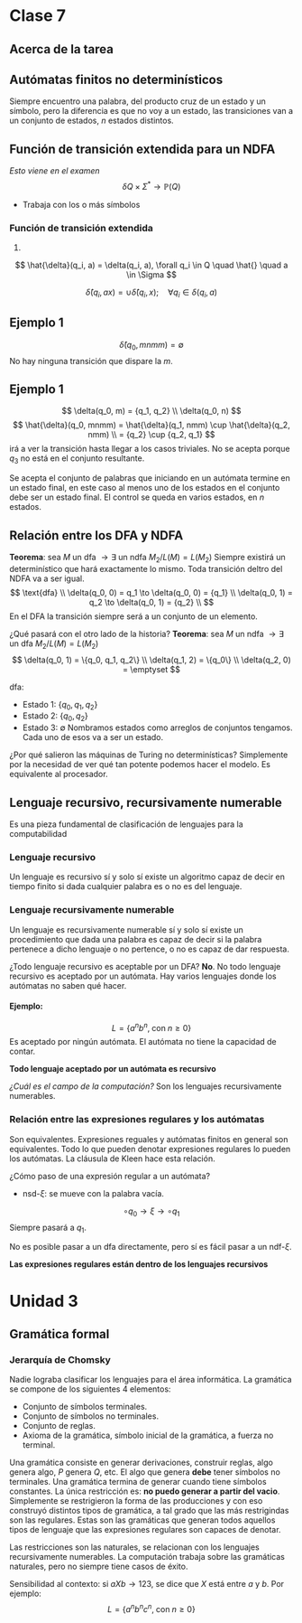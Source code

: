 # Clase 7

## Acerca de la tarea

## Autómatas finitos no determinísticos
Siempre encuentro una palabra, del producto cruz de un estado
y un símbolo, pero la diferencia es que no voy a un estado, las
transiciones van a un conjunto de estados, $n$ estados distintos.

## Función de transición extendida para un NDFA
*Esto viene en el examen*
$$
\delta Q \times \Sigma^{*} \to \mathbb{P}(Q)
$$
* Trabaja con los o más símbolos
### Función de transición extendida
1.
$$
\hat{\delta}(q_i, a) = \delta(q_i, a), \forall q_i \in Q \quad \hat{} \quad a \in \Sigma
$$

$$
\hat{\delta}(q_i, ax) = \cup \hat{\delta}(q_i, x); \quad \forall q_i \in \delta(q_i, a) 
$$

## Ejemplo 1
$$
\hat{\delta}(q_0, mnmm) = \emptyset
$$
No hay ninguna transición que dispare la $m$.

## Ejemplo 1
$$
\delta(q_0, m) = {q_1, q_2} \\
\delta(q_0, n)
$$
$$
\hat{\delta}(q_0, mnmm) = \hat{\delta}(q_1, nmm) \cup \hat{\delta}(q_2, nmm) \\
= {q_2} \cup {q_2, q_1}
$$
irá a ver la transición hasta llegar a los casos triviales.
No se acepta porque $q_3$ no está en el conjunto resultante.

Se acepta el conjunto de palabras que iniciando en un autómata
termine en un estado final, en este caso al menos uno de los
estados en el conjunto debe ser un estado final. El control
se queda en varios estados, en $n$ estados.

## Relación entre los DFA y NDFA
**Teorema**: sea $M$ un dfa $\to \exists$ un ndfa $M_2 / L(M) = L(M_2)$
Siempre existirá un determinístico que hará exactamente lo mismo.
Toda transición deltro del NDFA va a ser igual.
$$
\text{dfa} \\
\delta(q_0, 0) = q_1 \to \delta(q_0, 0) = {q_1} \\
\delta(q_0, 1) = q_2 \to \delta(q_0, 1) = {q_2} \\
$$
En el DFA la transición siempre será a un conjunto de un elemento.

¿Qué pasará con el otro lado de la historia?
**Teorema**: sea $M$ un ndfa $\to \exists$ un dfa $M_2 / L(M) = L(M_2)$
$$
\delta(q_0, 1) = \{q_0, q_1, q_2\} \\
\delta(q_1, 2) = \{q_0\} \\
\delta(q_2, 0) = \emptyset
$$

dfa:
* Estado 1: $\{q_0, q_1, q_2\}$
* Estado 2: $\{q_0, q_2\}$
* Estado 3: $\emptyset$
Nombramos estados como arreglos de conjuntos tengamos. Cada uno de esos va a ser un
estado.

¿Por qué salieron las máquinas de Turing no determinísticas?
Simplemente por la necesidad de ver qué tan potente podemos hacer el modelo. Es equivalente
al procesador.

## Lenguaje recursivo, recursivamente numerable
Es una pieza fundamental de clasificación de lenguajes para la computabilidad
### Lenguaje recursivo
Un lenguaje es recursivo sí y solo sí existe un algoritmo capaz de decir en tiempo finito
si dada cualquier palabra es o no es del lenguaje.

### Lenguaje recursivamente numerable
Un lenguaje es recursivamente numerable sí y solo sí existe un procedimiento que dada una
palabra es capaz de decir si la palabra pertenece a dicho lenguaje o no pertence, o no
es capaz de dar respuesta.

¿Todo lenguaje recursivo es aceptable por un DFA? **No**. No todo
lenguaje recursivo es aceptado por un autómata. Hay varios lenguajes
donde los autómatas no saben qué hacer.

#### Ejemplo:
$$
L = \{a^n b^n, \; \text{con} \; n \geq 0\}
$$
Es aceptado por ningún autómata. El autómata no tiene la capacidad
de contar.

**Todo lenguaje aceptado por un autómata es recursivo**

*¿Cuál es el campo de la computación?*
Son los lenguajes recursivamente numerables.

### Relación entre las expresiones regulares y los autómatas
Son equivalentes. Expresiones reguales y autómatas finitos en
general son equivalentes. Todo lo que pueden denotar expresiones regulares
lo pueden los autómatas. La cláusula de Kleen hace esta relación.

¿Cómo paso de una expresión regular a un autómata?
* nsd-$\xi$: se mueve con la palabra vacía.

$$
\circ{q_0} \to \xi \to \circ{q_1}
$$
Siempre pasará a $q_1$.

No es posible pasar a un dfa directamente, pero sí es fácil pasar a un
ndf-$\xi$.

**Las expresiones regulares están dentro de los lenguajes recursivos**

# Unidad 3
## Gramática formal
### Jerarquía de Chomsky
Nadie lograba clasificar los lenguajes para el área informática.
La gramática se compone de los siguientes 4 elementos:
* Conjunto de símbolos terminales.
* Conjunto de símbolos no terminales.
* Conjunto de reglas.
* Axioma de la gramática, símbolo inicial de la gramática, a fuerza no terminal.

Una gramática consiste en generar derivaciones, construir reglas, algo genera algo,
$P$ genera $Q$, etc. El algo que genera **debe** tener símbolos no terminales.
Una gramática termina de generar cuando tiene símbolos constantes. La única restricción
es: **no puedo generar a partir del vacio**. Simplemente se restrigieron la forma
de las producciones y con eso construyó distintos tipos de gramática, a tal grado
que las más restrigindas son las regulares. Estas son las gramáticas que generan todos
aquellos tipos de lenguaje que las expresiones regulares son capaces de denotar.

Las restricciones son las naturales, se relacionan con los lenguajes recursivamente
numerables. La computación trabaja sobre las gramáticas naturales, pero no siempre
tiene casos de éxito.

Sensibilidad al contexto: si $aXb \to 123$, se dice que $X$ está entre $a$ y $b$.
Por ejemplo:
$$
L = \{a^n b^n c^n, \; \text{con} \; n \geq 0\}
$$